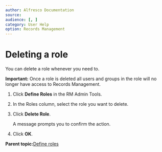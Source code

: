 ```yaml
---
author: Alfresco Documentation
source: 
audience: [, ]
category: User Help
option: Records Management
---
```


# Deleting a role

You can delete a role whenever you need to.

**Important:** Once a role is deleted all users and groups in the role will no longer have access to Records Management.

1.  Click **Define Roles** in the RM Admin Tools.

2.  In the Roles column, select the role you want to delete.

3.  Click **Delete Role**.

    A message prompts you to confirm the action.

4.  Click **OK**.


**Parent topic:**[Define roles](../concepts/rm-roles-intro.md)

